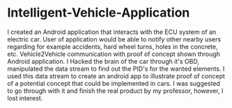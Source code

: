 # Intelligent-Vehicle-Application
I created an Android application that interacts with the ECU system of an electric car. User of application would be able to notify other nearby users regarding for example accidents, hard wheel turns, holes in the concrete, etc. Vehicle2Vehicle communication with proof of concept shown through Android application.
I Hacked the brain of the car through it's OBD, manipulated the data stream to find out the PID's for the wanted elements.
I used this data stream to create an android app to illustrate proof of concept of a potential concept that could be implemented in cars.
I was suggested to go through with it and finish the real product by my professor, however, I lost interest.

